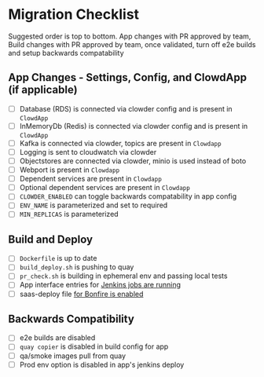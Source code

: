 # Migration Checklist

Suggested order is top to bottom. App changes with PR approved by team, 
Build changes with PR approved by team, once validated, turn off e2e builds 
and setup backwards compatability

## App Changes - Settings, Config, and ClowdApp (if applicable)
* [ ] Database (RDS) is connected via clowder config and is present in ``ClowdApp``
* [ ] InMemoryDb (Redis) is connected via clowder config and is present in ``ClowdApp``
* [ ] Kafka is connected via clowder, topics are present in ``Clowdapp``
* [ ] Logging is sent to cloudwatch via clowder
* [ ] Objectstores are connected via clowder, minio is used instead of boto
* [ ] Webport is present in ``Clowdapp``
* [ ] Dependent services are present in ``Clowdapp``
* [ ] Optional dependent services are present in ``Clowdapp``
* [ ] ``CLOWDER_ENABLED`` can toggle backwards compatability in app config
* [ ] ``ENV_NAME`` is parameterized and set to required
* [ ] ``MIN_REPLICAS`` is parameterized

## Build and Deploy
* [ ] ``Dockerfile`` is up to date
* [ ] ``build_deploy.sh`` is pushing to quay
* [ ] ``pr_check.sh`` is building in ephemeral env and passing local tests
* [ ] App interface entries for [Jenkins jobs are running](https://github.com/RedHatInsights/clowder/blob/master/docs/migration/migration.md#create-pr-check-and-build-master-jenkins-jobs-in-app-interface)
* [ ] saas-deploy file [for Bonfire is enabled](https://github.com/RedHatInsights/clowder/blob/master/docs/migration/migration.md#create-new-saas-deploy-file)

## Backwards Compatibility
* [ ] e2e builds are disabled
* [ ] ``quay copier`` is disabled in build config for app
* [ ] qa/smoke images pull from quay
* [ ] Prod env option is disabled in app's jenkins deploy
